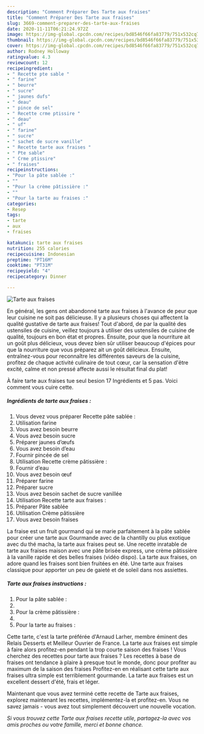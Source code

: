 ```yaml
---
description: "Comment Préparer Des Tarte aux fraises"
title: "Comment Préparer Des Tarte aux fraises"
slug: 3669-comment-preparer-des-tarte-aux-fraises
date: 2020-11-11T06:21:24.972Z
image: https://img-global.cpcdn.com/recipes/bd8546f66fa83779/751x532cq70/tarte-aux-fraises-photo-principale-de-la-recette.jpg
thumbnail: https://img-global.cpcdn.com/recipes/bd8546f66fa83779/751x532cq70/tarte-aux-fraises-photo-principale-de-la-recette.jpg
cover: https://img-global.cpcdn.com/recipes/bd8546f66fa83779/751x532cq70/tarte-aux-fraises-photo-principale-de-la-recette.jpg
author: Rodney Holloway
ratingvalue: 4.3
reviewcount: 12
recipeingredient:
- " Recette pte sable "
- " farine"
- " beurre"
- " sucre"
- " jaunes dufs"
- " deau"
- " pince de sel"
- " Recette crme ptissire "
- " deau"
- " uf"
- " farine"
- " sucre"
- " sachet de sucre vanille"
- " Recette tarte aux fraises "
- " Pte sable"
- " Crme ptissire"
- " fraises"
recipeinstructions:
- "Pour la pâte sablée :"
- ""
- "Pour la crème pâtissière :"
- ""
- "Pour la tarte au fraises :"
categories:
- Resep
tags:
- tarte
- aux
- fraises

katakunci: tarte aux fraises 
nutrition: 255 calories
recipecuisine: Indonesian
preptime: "PT16M"
cooktime: "PT31M"
recipeyield: "4"
recipecategory: Dinner

---
```



![Tarte aux fraises](https://img-global.cpcdn.com/recipes/bd8546f66fa83779/751x532cq70/tarte-aux-fraises-photo-principale-de-la-recette.jpg)

En général, les gens ont abandonné tarte aux fraises à l'avance de peur que leur cuisine ne soit pas délicieuse. Il y a plusieurs choses qui affectent la qualité gustative de tarte aux fraises! Tout d'abord, de par la qualité des ustensiles de cuisine, veillez toujours à utiliser des ustensiles de cuisine de qualité, toujours en bon état et propres. Ensuite, pour que la nourriture ait un goût plus délicieux, vous devez bien sûr utiliser beaucoup d'épices pour que la nourriture que vous préparez ait un goût délicieux. Ensuite, entraînez-vous pour reconnaître les différentes saveurs de la cuisine, profitez de chaque activité culinaire de tout cœur, car la sensation d'être excité, calme et non pressé affecte aussi le résultat final du plat!

<!--inarticleads1-->

À faire tarte aux fraises tue seul besion 17 Ingrédients et 5 pas. Voici comment vous cuire cette.

##### Ingrédients de tarte aux fraises :

1. Vous devez vous préparer  Recette pâte sablée :
1. Utilisation  farine
1. Vous avez besoin  beurre
1. Vous avez besoin  sucre
1. Préparer  jaunes d’œufs
1. Vous avez besoin  d’eau
1. Fournir  pincée de sel
1. Utilisation  Recette crème pâtissière :
1. Fournir  d’eau
1. Vous avez besoin  œuf
1. Préparer  farine
1. Préparer  sucre
1. Vous avez besoin  sachet de sucre vanillée
1. Utilisation  Recette tarte aux fraises :
1. Préparer  Pâte sablée
1. Utilisation  Crème pâtissière
1. Vous avez besoin  fraises


La fraise est un fruit gourmand qui se marie parfaitement à la pâte sablée pour créer une tarte aux Gourmande avec de la chantilly ou plus exotique avec du thé macha, la tarte aux fraises peut se. Une recette inratable de tarte aux fraises maison avec une pâte brisée express, une crème pâtissière à la vanille rapide et des belles fraises (vidéo dispo). La tarte aux fraises, on adore quand les fraises sont bien fruitées en été. Une tarte aux fraises classique pour apporter un peu de gaieté et de soleil dans nos assiettes. 

<!--inarticleads2-->

##### Tarte aux fraises instructions :

1. Pour la pâte sablée :
1. 
1. Pour la crème pâtissière :
1. 
1. Pour la tarte au fraises :


Cette tarte, c&#39;est la tarte préférée d&#39;Arnaud Larher, membre éminent des Relais Desserts et Meilleur Ouvrier de France. La tarte aux fraises est simple à faire alors profitez-en pendant la trop courte saison des fraises ! Vous cherchez des recettes pour tarte aux fraises ? Les recettes à base de fraises ont tendance à plaire à presque tout le monde, donc pour profiter au maximum de la saison des fraises Profitez-en en réalisant cette tarte aux fraises ultra simple est terriblement gourmande. La tarte aux fraises est un excellent dessert d&#39;été, frais et léger. 

<!--inarticleads1-->

<p>
Maintenant que vous avez terminé cette recette de Tarte aux fraises, explorez maintenant les recettes, implémentez-la et profitez-en. Vous ne savez jamais - vous avez tout simplement découvert une nouvelle vocation.
</p>

<p>
<i>Si vous trouvez cette Tarte aux fraises recette utile, partagez-la avec vos amis proches ou votre famille, merci et bonne chance.</i>
</p>
